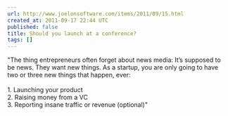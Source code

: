 ```yaml
---
url: http://www.joelonsoftware.com/items/2011/09/15.html
created_at: 2011-09-17 22:44 UTC
published: false
title: Should you launch at a conference?
tags: []
---
```


"The thing entrepreneurs often forget about news media: It’s supposed to be news. They want new things. As a startup, you are only going to have two or three new things that happen, ever:<br><br>1. Launching your product<br>2. Raising money from a VC<br>3. Reporting insane traffic or revenue (optional)"
